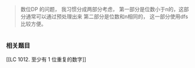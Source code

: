 > 数位DP 的问题， 我习惯分成两部分考虑，
> 第一部分是位数小于n的，这部分通常可以通过预处理出来
	第二部分是位数和n相同的， 这一部分使用dfs比较方便。

~~~c++

~~~

### 相关题目
[[LC 1012. 至少有 1 位重复的数字]]